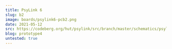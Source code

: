 ```yaml
---
title: PsyLink 6
slug: b2
image: boards/psylink6-pcb2.png
date: 2021-05-12
src: https://codeberg.org/hut/psylink/src/branch/master/schematics/psylink6.kicad_pcb
blog: prototype4
untested: true
---
```

